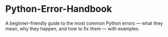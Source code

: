 # Python-Error-Handbook
A beginner-friendly guide to the most common Python errors — what they mean, why they happen, and how to fix them — with examples.  

